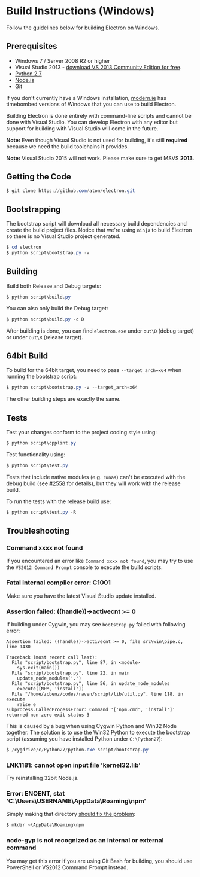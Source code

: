 # Build Instructions (Windows)

Follow the guidelines below for building Electron on Windows.

## Prerequisites

* Windows 7 / Server 2008 R2 or higher
* Visual Studio 2013 - [download VS 2013 Community Edition for
  free](https://www.visualstudio.com/downloads/download-visual-studio-vs).
* [Python 2.7](http://www.python.org/download/releases/2.7/)
* [Node.js](http://nodejs.org/download/)
* [Git](http://git-scm.com)

If you don't currently have a Windows installation, [modern.ie](https://www.modern.ie/en-us/virtualization-tools#downloads)
has timebombed versions of Windows that you can use to build Electron.

Building Electron is done entirely with command-line scripts and cannot be done
with Visual Studio. You can develop Electron with any editor but support for
building with Visual Studio will come in the future.

**Note:** Even though Visual Studio is not used for building, it's still
**required** because we need the build toolchains it provides.

**Note:** Visual Studio 2015 will not work. Please make sure to get MSVS
**2013**.

## Getting the Code

```powershell
$ git clone https://github.com/atom/electron.git
```

## Bootstrapping

The bootstrap script will download all necessary build dependencies and create
the build project files. Notice that we're using `ninja` to build Electron so
there is no Visual Studio project generated.

```powershell
$ cd electron
$ python script\bootstrap.py -v
```

## Building

Build both Release and Debug targets:

```powershell
$ python script\build.py
```

You can also only build the Debug target:

```powershell
$ python script\build.py -c D
```

After building is done, you can find `electron.exe` under `out\D` (debug
target) or under `out\R` (release target).

## 64bit Build

To build for the 64bit target, you need to pass `--target_arch=x64` when running
the bootstrap script:

```powershell
$ python script\bootstrap.py -v --target_arch=x64
```

The other building steps are exactly the same.

## Tests

Test your changes conform to the project coding style using:

```powershell
$ python script\cpplint.py
```

Test functionality using:

```powershell
$ python script\test.py
```

Tests that include native modules (e.g. `runas`) can't be executed with the
debug build (see [#2558](https://github.com/atom/electron/issues/2558) for
details), but they will work with the release build.

To run the tests with the release build use:

```powershell
$ python script\test.py -R
```

## Troubleshooting

### Command xxxx not found

If you encountered an error like `Command xxxx not found`, you may try to use
the `VS2012 Command Prompt` console to execute the build scripts.

### Fatal internal compiler error: C1001

Make sure you have the latest Visual Studio update installed.

### Assertion failed: ((handle))->activecnt >= 0

If building under Cygwin, you may see `bootstrap.py` failed with following
error:

```
Assertion failed: ((handle))->activecnt >= 0, file src\win\pipe.c, line 1430

Traceback (most recent call last):
  File "script/bootstrap.py", line 87, in <module>
    sys.exit(main())
  File "script/bootstrap.py", line 22, in main
    update_node_modules('.')
  File "script/bootstrap.py", line 56, in update_node_modules
    execute([NPM, 'install'])
  File "/home/zcbenz/codes/raven/script/lib/util.py", line 118, in execute
    raise e
subprocess.CalledProcessError: Command '['npm.cmd', 'install']' returned non-zero exit status 3
```

This is caused by a bug when using Cygwin Python and Win32 Node together. The
solution is to use the Win32 Python to execute the bootstrap script (assuming
you have installed Python under `C:\Python27`):

```powershell
$ /cygdrive/c/Python27/python.exe script/bootstrap.py
```

### LNK1181: cannot open input file 'kernel32.lib'

Try reinstalling 32bit Node.js.

### Error: ENOENT, stat 'C:\Users\USERNAME\AppData\Roaming\npm'

Simply making that directory [should fix the problem](http://stackoverflow.com/a/25095327/102704):

```powershell
$ mkdir ~\AppData\Roaming\npm
```

### node-gyp is not recognized as an internal or external command

You may get this error if you are using Git Bash for building, you should use
PowerShell or VS2012 Command Prompt instead.
